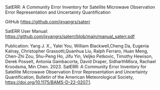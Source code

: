 SatERR: A Community Error Inventory for Satellite Microwave Observation Error Representation and Uncertainty Quantification

GitHub
https://github.com/jxyangrs/saterr

SatERR User Manual:
https://github.com/jxyangrs/saterr/blob/main/manual_saterr.pdf

Publication:
Yang J. X., Yalei You, William Blackwell,Cheng Da, Eugenia Kalnay, Christopher Grassotti,Quanhua Liu, Ralph Ferraro, Huan Meng, Chen-Zhi Zou, Shu-Peng Ho, Jifu Yin, Veljko Petkovic, Timothy Hewison, Derek Posselt, Antonia Gambacorta, David Draper, SidharthMisra, Rachael Kroodsma, Min Chen. 2023. SatERR: A Community Error Inventory for Satellite Microwave Observation Error Representation and Uncertainty Quantification, Bulletin of the American Meteorological Society, https://doi.org/10.1175/BAMS-D-22-0207.1.
